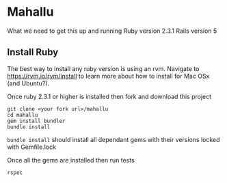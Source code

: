 # Mahallu

What we need to get this up and running
Ruby version 2.3.1
Rails version 5


## Install Ruby
The best way to install any ruby version is using an rvm. Navigate to https://rvm.io/rvm/install to learn more about how to install for Mac OSx (and Ubuntu?).

Once ruby 2.3.1 or higher is installed then fork and download this project

    git clone <your fork url>/mahallu
    cd mahallu
    gem install bundler
    bundle install

`bundle install` should install all dependant gems with their versions locked with Gemfile.lock

Once all the gems are installed then run tests

`rspec`
